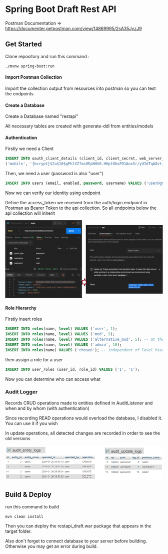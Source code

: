 # Spring Boot Draft Rest API

Postman Documentation => https://documenter.getpostman.com/view/14869995/2sA35JyzJ9

## Get Started
Clone repository and run this command :
```
./mvnw spring-boot:run
```

#### Import Postman Collection
Import the collection output from resources into postman so you can test the endpoints

#### Create a Database
Create a Database named "restapi"

All necessary tables are created with generate-ddl from entities/models

#### Authentication
Firstly we need a Client
```sql
INSERT INTO oauth_client_details (client_id, client_secret, web_server_redirect_uri, scope, access_token_validity, refresh_token_validity, resource_ids, authorized_grant_types, authorities, additional_information, autoapprove) VALUES
('mobile', '{bcrypt}$2a$10$gPhlXZfms0EpNHX0.HHptOhoFD1AoxSr/yUIdTqA8vtjeP4zi0DDu', 'http://localhost:8080/code', 'READ,WRITE', 3600, 10000, 'microservice', 'authorization_code,password,refresh_token,implicit', NULL, '{}', NULL);

```

Then, we need a user (password is also "user")
```sql
INSERT INTO users (email, enabled, password, username) VALUES ('user@gmail.com', '1', '{bcrypt}$2a$12$udISUXbLy9ng5wuFsrCMPeQIYzaKtAEXNJqzeprSuaty86N4m6emW', 'user');
```

Now we can verify our identity using endpoint

Define the access_token we received from the auth/login endpoint in Postman as Bearer Token to the api collection. So all endpoints below the api collection will inherit

![access_token](docs/assets/access_token.png)

#### Role Hierarchy

Firstly insert roles
```sql
INSERT INTO roles(name, level) VALUES ('user', 1);
INSERT INTO roles(name, level) VALUES ('mod', 5);
INSERT INTO roles(name, level) VALUES ('alternative_mod', 5); -- at the same level, for different authorization from mod
INSERT INTO roles(name, level) VALUES ('admin', 10);
INSERT INTO roles(name) VALUES ('chosen'); -- independent of level hierarchy
```
then assign a role for a user
```sql
INSERT INTO user_roles (user_id, role_id) VALUES ('1', '1');
```

Now you can determine who can access what

### Audit Logger

Records CRUD operations made to entities defined in AuditListener and when and by whom (with authentication)

Since recording READ operations would overload the database, I disabled it. You can use it if you wish

In update operations, all detected changes are recorded in order to see the old versions

![audit](docs/assets/audit.png)


## Build & Deploy

run this command to build
```
mvn clean install
```

Then you can deploy the restapi_draft.war package that appears in the target folder.

Also don't forget to connect database to your server before building. Otherwise you may get an error during build.